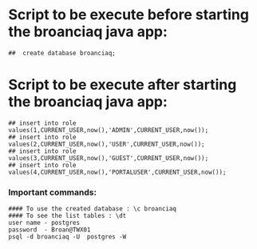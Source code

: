 # Script to be execute before starting the broanciaq java app:
	##	create database broanciaq;
# Script to be execute after starting the broanciaq java app:
	## insert into role values(1,CURRENT_USER,now(),'ADMIN',CURRENT_USER,now());
	## insert into role values(2,CURRENT_USER,now(),'USER',CURRENT_USER,now());
	## insert into role values(3,CURRENT_USER,now(),'GUEST',CURRENT_USER,now());
	## insert into role values(4,CURRENT_USER,now(),'PORTALUSER',CURRENT_USER,now());
	
### Important commands:
	
	#### To use the created database : \c broanciaq
	#### To see the list tables : \dt
	user name - postgres
	password  - Broan@TWX01
	psql -d broanciaq -U  postgres -W
	
	